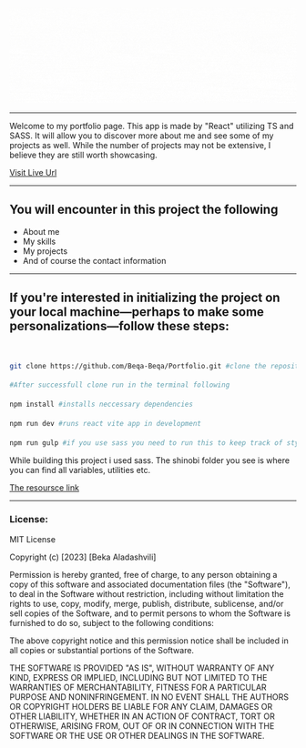 ![Portfolio gif](https://github.com/Beqa-Beqa/Portfolio/blob/master/readmeheader.gif?raw=true)

<hr/>
<p>
   Welcome to my portfolio page. This app is made by "React" utilizing TS and
   SASS. It will allow you to discover more about me and see some of my projects as well.
   While the number of projects may not be extensive, I believe they are still worth showcasing.
   <br/>
   
   [Visit Live Url](https://beqa-beqa.github.io/Portfolio/)
</p>
<hr/>
<h2>You will encounter in this project the following</h2>
<ul>
   <li>About me</li>
   <li>My skills</li>
   <li>My projects</li>
   <li>And of course the contact information</li>
</ul>
<hr/>
<h2>If you're interested in initializing the project on your local machine—perhaps to make some personalizations—follow these steps:</h2>
<br/>

```bash
git clone https://github.com/Beqa-Beqa/Portfolio.git #clone the repository

#After successfull clone run in the terminal following

npm install #installs neccessary dependencies

npm run dev #runs react vite app in development

npm run gulp #if you use sass you need to run this to keep track of style changes

```
<p>While building this project i used sass. The shinobi folder you see is where you can find all variables, utilities etc.</p>

[The resoursce link](https://www.youtube.com/watch?v=_kqN4hl9bGc&list=PL4cUxeGkcC9jxJX7vojNVK-o8ubDZEcNb)
<hr/>
<h3>License:</h3>
<p>MIT License

Copyright (c) [2023] [Beka Aladashvili]

Permission is hereby granted, free of charge, to any person obtaining a copy
of this software and associated documentation files (the "Software"), to deal
in the Software without restriction, including without limitation the rights
to use, copy, modify, merge, publish, distribute, sublicense, and/or sell
copies of the Software, and to permit persons to whom the Software is
furnished to do so, subject to the following conditions:

The above copyright notice and this permission notice shall be included in all
copies or substantial portions of the Software.

THE SOFTWARE IS PROVIDED "AS IS", WITHOUT WARRANTY OF ANY KIND, EXPRESS OR
IMPLIED, INCLUDING BUT NOT LIMITED TO THE WARRANTIES OF MERCHANTABILITY,
FITNESS FOR A PARTICULAR PURPOSE AND NONINFRINGEMENT. IN NO EVENT SHALL THE
AUTHORS OR COPYRIGHT HOLDERS BE LIABLE FOR ANY CLAIM, DAMAGES OR OTHER
LIABILITY, WHETHER IN AN ACTION OF CONTRACT, TORT OR OTHERWISE, ARISING FROM,
OUT OF OR IN CONNECTION WITH THE SOFTWARE OR THE USE OR OTHER DEALINGS IN THE
SOFTWARE.</p>
